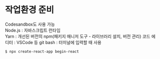  # 작업환경 준비
 Codesandbox도 사용 가능  
 Node.js : 자바스크립트 런타임  
 Yarn : 개선된 버전의 npm(패키지 매니저 도구 - 라이브러리 설치, 버전 관리)
 코드 에디터 : VSCode 등
 git bash : 터미널에 입력할 때 사용
 ```
$ npx create-react-app begin-react
```
